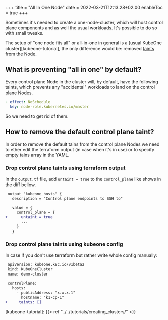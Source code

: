 +++
title = "All In One Node"
date = 2022-03-21T12:13:28+02:00
enableToc = true
+++

Sometimes it's needed to create a one-node-cluster, which will host control
plane components and as well the usual workloads. It's possible to do so with
small tweaks.

The setup of "one node fits all" or all-in-one in general is a [usual KubeOne cluster][kubeone-tutorial],
the only difference would be: removed [taints][taints-glossary] from the Node.

## What is preventing "all in one" by default?

Every control plane Node in the cluster will, by default, have the following
taints, which prevents any "accidental" workloads to land on the control plane
Nodes.

```yaml
- effect: NoSchedule
  key: node-role.kubernetes.io/master
```

So we need to get rid of them.

## How to remove the default control plane taint?

In order to remove the default tains from the control plane Nodes we need to
ether edit the terraform output (in case when it's in use) or to specify empty
tains array in the YAML.

### Drop control plane taints using terraform output

In the `output.tf` file, add `untaint = true` to the `control_plane` like shows
in the diff bellow.

```diff
 output "kubeone_hosts" {
   description = "Control plane endpoints to SSH to"
 
   value = {
     control_plane = {
+      untaint = true
       ...
     }
   }
```

### Drop control plane taints using kubeone config

In case if you don't use terraform but rather write whole config manually:

```diff
 apiVersion: kubeone.k8c.io/v1beta2
 kind: KubeOneCluster
 name: demo-cluster
 
 controlPlane:
   hosts:
     - publicAddress: "x.x.x.1"
       hostname: "k1-cp-1"
+     taints: []
```

[taints-glossary]: https://kubernetes.io/docs/reference/glossary/?core-object=true#term-taint
[kubeone-tutorial]: {{< ref "../../tutorials/creating_clusters/" >}}

